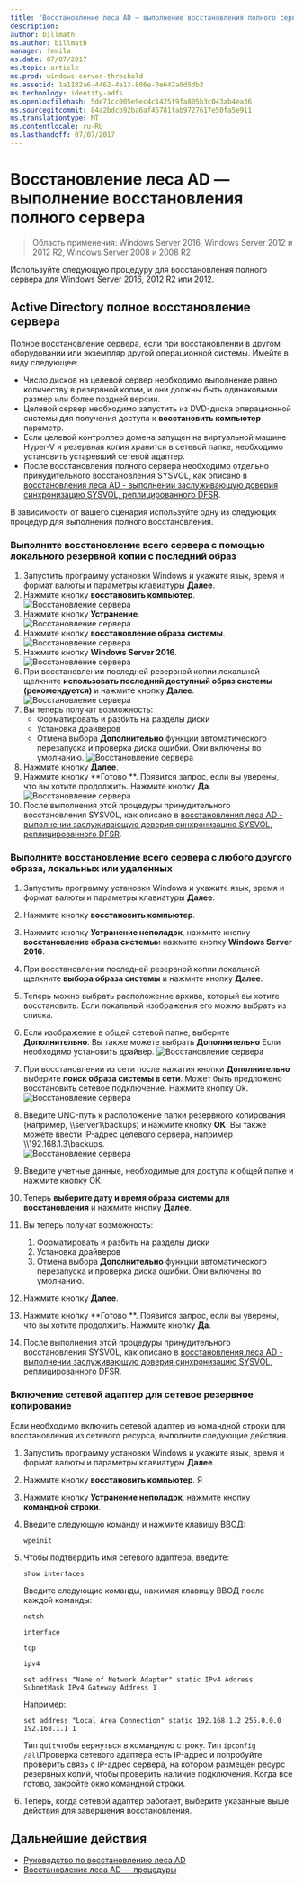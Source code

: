 ```yaml
---
title: "Восстановление леса AD — выполнение восстановления полного сервера"
description: 
author: billmath
ms.author: billmath
manager: femila
ms.date: 07/07/2017
ms.topic: article
ms.prod: windows-server-threshold
ms.assetid: 1a1182a6-4462-4a13-806e-0e642a0d5db2
ms.technology: identity-adfs
ms.openlocfilehash: 5de71cc005e9ec4c1425f9fa805b3c043ab4ea36
ms.sourcegitcommit: 84a2bdcb92ba6af45781fab9727617e50fa5e911
ms.translationtype: MT
ms.contentlocale: ru-RU
ms.lasthandoff: 07/07/2017
---
```

# <a name="ad-forest-recovery---performing-a-full-server-recovery"></a>Восстановление леса AD — выполнение восстановления полного сервера 

>Область применения: Windows Server 2016, Windows Server 2012 и 2012 R2, Windows Server 2008 и 2008 R2
 
Используйте следующую процедуру для восстановления полного сервера для Windows Server 2016, 2012 R2 или 2012. 

## <a name="active-directory-full-server-recovery"></a>Active Directory полное восстановление сервера
Полное восстановление сервера, если при восстановлении в другом оборудовании или экземпляр другой операционной системы. Имейте в виду следующее:

- Число дисков на целевой сервер необходимо выполнение равно количеству в резервной копии, и они должны быть одинаковыми размер или более поздней версии.
- Целевой сервер необходимо запустить из DVD-диска операционной системы для получения доступа к **восстановить компьютер** параметр. 
- Если целевой контроллер домена запущен на виртуальной машине Hyper-V и резервная копия хранится в сетевой папке, необходимо установить устаревший сетевой адаптер.  
- После восстановления полного сервера необходимо отдельно принудительного восстановления SYSVOL, как описано в [восстановления леса AD - выполнении заслуживающую доверия синхронизацию SYSVOL, реплицированного DFSR](AD-Forest-Recovery-Authoritative-Recovery-SYSVOL.md).


В зависимости от вашего сценария используйте одну из следующих процедур для выполнения полного восстановления.  
  
### <a name="perform-a-full-server-restore-with-a-local-backup-with-the-latest-image"></a>Выполните восстановление всего сервера с помощью локального резервной копии с последний образ
  
1.  Запустить программу установки Windows и укажите язык, время и формат валюты и параметры клавиатуры **Далее**.  
2.  Нажмите кнопку **восстановить компьютер**.</br>
![Восстановление сервера](media/AD-Forest-Recovery-Perform-a-Full-Recovery/restore1.png)
3.  Нажмите кнопку **Устранение**.</br>
![Восстановление сервера](media/AD-Forest-Recovery-Perform-a-Full-Recovery/restore2.png)
4.  Нажмите кнопку **восстановление образа системы**.</br>
![Восстановление сервера](media/AD-Forest-Recovery-Perform-a-Full-Recovery/restore3.png)
5.  Нажмите кнопку **Windows Server 2016**.  
![Восстановление сервера](media/AD-Forest-Recovery-Perform-a-Full-Recovery/restore4.png)
6.  При восстановлении последней резервной копии локальной щелкните **использовать последний доступный образ системы (рекомендуется)** и нажмите кнопку **Далее**.
![Восстановление сервера](media/AD-Forest-Recovery-Perform-a-Full-Recovery/restore5.png)
7.  Вы теперь получат возможность:
    -  Форматировать и разбить на разделы диски
    -  Установка драйверов
    -  Отмена выбора **Дополнительно** функции автоматического перезапуска и проверка диска ошибки.  Они включены по умолчанию.
![Восстановление сервера](media/AD-Forest-Recovery-Perform-a-Full-Recovery/restore6.png)
8. Нажмите кнопку **Далее**.
9. Нажмите кнопку **Готово **.  Появится запрос, если вы уверены, что вы хотите продолжить.  Нажмите кнопку **Да**.  
![Восстановление сервера](media/AD-Forest-Recovery-Perform-a-Full-Recovery/restore11.png) 
10. После выполнения этой процедуры принудительного восстановления SYSVOL, как описано в [восстановления леса AD - выполнении заслуживающую доверия синхронизацию SYSVOL, реплицированного DFSR](AD-Forest-Recovery-Authoritative-Recovery-SYSVOL.md).
 

### <a name="perform-a-full-server-restore-with-any-image-local-or-remote"></a>Выполните восстановление всего сервера с любого другого образа, локальных или удаленных
1.  Запустить программу установки Windows и укажите язык, время и формат валюты и параметры клавиатуры **Далее**.  
2.  Нажмите кнопку **восстановить компьютер**.</br>
3.  Нажмите кнопку **Устранение неполадок**, нажмите кнопку **восстановление образа системы**и нажмите кнопку **Windows Server 2016**.  
4.  При восстановлении последней резервной копии локальной щелкните **выбора образа системы** и нажмите кнопку **Далее**.

5.  Теперь можно выбрать расположение архива, который вы хотите восстановить.  Если локальный изображения его можно выбрать из списка.  
6.  Если изображение в общей сетевой папке, выберите **Дополнительно**.  Вы также можете выбрать **Дополнительно** Если необходимо установить драйвер.
![Восстановление сервера](media/AD-Forest-Recovery-Perform-a-Full-Recovery/restore7.png)
7.  При восстановлении из сети после нажатия кнопки **Дополнительно** выберите **поиск образа системы в сети**.  Может быть предложено восстановить сетевое подключение.  Нажмите кнопку Ok. </br>
![Восстановление сервера](media/AD-Forest-Recovery-Perform-a-Full-Recovery/restore8.png)
8. Введите UNC-путь к расположение папки резервного копирования (например, \\\server1\backups) и нажмите кнопку **ОК**.  Вы также можете ввести IP-адрес целевого сервера, например \\\192.168.1.3\backups.  
![Восстановление сервера](media/AD-Forest-Recovery-Perform-a-Full-Recovery/restore9.png)
10. Введите учетные данные, необходимые для доступа к общей папке и нажмите кнопку ОК.  
11. Теперь **выберите дату и время образа системы для восстановления** и нажмите кнопку **Далее**.
12. Вы теперь получат возможность:
    1.   Форматировать и разбить на разделы диски
    2.   Установка драйверов
    3.   Отмена выбора **Дополнительно** функции автоматического перезапуска и проверка диска ошибки.  Они включены по умолчанию.
13. Нажмите кнопку **Далее**.
14. Нажмите кнопку **Готово **.  Появится запрос, если вы уверены, что вы хотите продолжить.  Нажмите кнопку **Да**.   
15. После выполнения этой процедуры принудительного восстановления SYSVOL, как описано в [восстановления леса AD - выполнении заслуживающую доверия синхронизацию SYSVOL, реплицированного DFSR](AD-Forest-Recovery-Authoritative-Recovery-SYSVOL.md).


### <a name="enabling-the-network-adapter-for-a-network-backup"></a>Включение сетевой адаптер для сетевое резервное копирование
Если необходимо включить сетевой адаптер из командной строки для восстановления из сетевого ресурса, выполните следующие действия.

1.  Запустить программу установки Windows и укажите язык, время и формат валюты и параметры клавиатуры **Далее**.  
2.  Нажмите кнопку **восстановить компьютер**. Я
3.  Нажмите кнопку **Устранение неполадок**, нажмите кнопку **командной строки**.  
4.  Введите следующую команду и нажмите клавишу ВВОД:  
  
    ```  
    wpeinit  
    ```   
5.  Чтобы подтвердить имя сетевого адаптера, введите:  
  
    ```  
    show interfaces  
    ```  
  
     Введите следующие команды, нажимая клавишу ВВОД после каждой команды:  
  
    ```  
    netsh  
    ```  
  
    ```  
    interface  
    ```  
  
    ```  
    tcp  
    ```  
  
    ```  
    ipv4  
    ```  
  
    ```  
    set address "Name of Network Adapter" static IPv4 Address SubnetMask IPv4 Gateway Address 1  
    ```  
  
     Например:  
  
    ```  
    set address "Local Area Connection" static 192.168.1.2 255.0.0.0 192.168.1.1 1  
    ```  
  
     Тип `quit`чтобы вернуться в командную строку. Тип `ipconfig /all`Проверка сетевого адаптера есть IP-адрес и попробуйте проверить связь с IP-адрес сервера, на котором размещен ресурс резервных копий, чтобы проверить наличие подключения. Когда все готово, закройте окно командной строки.  
  
6.  Теперь, когда сетевой адаптер работает, выберите указанные выше действия для завершения восстановления.

## <a name="next-steps"></a>Дальнейшие действия

- [Руководство по восстановлению леса AD](AD-Forest-Recovery-Guide.md)
- [Восстановление леса AD — процедуры](AD-Forest-Recovery-Procedures.md)
